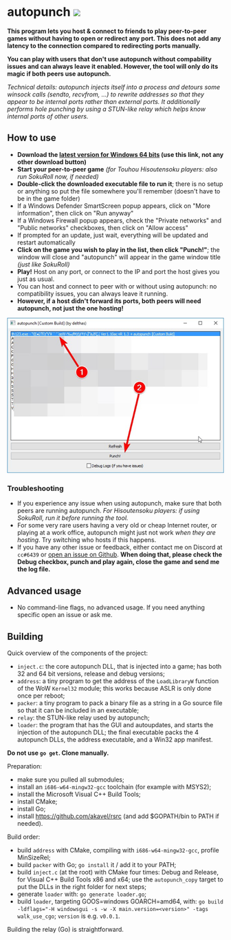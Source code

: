 # autopunch  ![](https://img.shields.io/github/downloads/delthas/autopunch/total.svg?style=flat-square)

**This program lets you host & connect to friends to play peer-to-peer games without having to open or redirect any port. This does not add any latency to the connection compared to redirecting ports manually.**

**You can play with users that don't use autopunch without compability issues and can always leave it enabled. However, the tool will only do its magic if both peers use autopunch.**

*Technical details: autopunch injects itself into a process and detours some winsock calls (sendto, recvfrom, ...) to rewrite addresses so that they appear to be internal ports rather than external ports. It additionally performs hole punching by using a STUN-like relay which helps know internal ports of other users.*  

## How to use

- **Download the [latest version for Windows 64 bits](https://github.com/delthas/autopunch/releases/latest/download/autopunch.win64.exe) (use this link, not any other download button)**
- **Start your peer-to-peer game** *(for Touhou Hisoutensoku players: also run SokuRoll now, if needed)*
- **Double-click the downloaded executable file to run it**; there is no setup or anything so put the file somewhere you'll remember (doesn't have to be in the game folder)
- If a Windows Defender SmartScreen popup appears, click on "More information", then click on "Run anyway"
- If a Windows Firewall popup appears, check the "Private networks" and "Public networks" checkboxes, then click on "Allow access"
- If prompted for an update, just wait, everything will be updated and restart automatically
- **Click on the game you wish to play in the list, then click "Punch!"**; the window will close and "autopunch" will appear in the game window title *(just like SokuRoll)*
- **Play!** Host on any port, or connect to the IP and port the host gives you just as usual.
- You can host and connect to peer with or without using autopunch: no compatibility issues, you can always leave it running.
- **However, if a host didn't forward its ports, both peers will need autopunch, not just the one hosting!**

![](doc/screen.jpg)

### Troubleshooting

- If you experience any issue when using autopunch, make sure that both peers are running autopunch. *For Hisoutensoku players: if using SokuRoll, run it before running the tool.*
- For some very rare users having a very old or cheap Internet router, or playing at a work office, autopunch might just not work *when they are hosting*. Try switching who hosts if this happens.
- If you have any other issue or feedback, either contact me on Discord at `cc#6439` or [open an issue on Github](https://github.com/delthas/autopunch/issues/new). **When doing that, please check the Debug checkbox, punch and play again, close the game and send me the log file.**

## Advanced usage

- No command-line flags, no advanced usage. If you need anything specific open an issue or ask me.

## Building

Quick overview of the components of the project:
- `inject.c`: the core autopunch DLL, that is injected into a game; has both 32 and 64 bit versions, release and debug versions;
- `address`: a tiny program to get the address of the `LoadLibraryW` function of the WoW `Kernel32` module; this works because ASLR is only done once per reboot;
- `packer`: a tiny program to pack a binary file as a string in a Go source file so that it can be included in an executable;
- `relay`: the STUN-like relay used by autopunch;
- `loader`: the program that has the GUI and autoupdates, and starts the injection of the autopunch DLL; the final executable packs the 4 autopunch DLLs, the address executable, and a Win32 app manifest.

**Do not use `go get`. Clone manually.**

Preparation:
- make sure you pulled all submodules;
- install an `i686-w64-mingw32-gcc` toolchain (for example with MSYS2);
- install the Microsoft Visual C++ Build Tools;
- install CMake;
- install Go;
- install https://github.com/akavel/rsrc (and add $GOPATH/bin to PATH if needed).

Build order:
- build `address` with CMake, compiling with `i686-w64-mingw32-gcc`, profile MinSizeRel;
- build `packer` with Go; `go install` it / add it to your PATH;
- build `inject.c` (at the root) with CMake four times: Debug and Release, for Visual C++ Build Tools x86 and x64; use the `autopunch_copy` target to put the DLLs in the right folder for next steps;
- generate `loader` with: `go generate loader.go`;
- build `loader`, targeting GOOS=windows GOARCH=amd64, with: `go build -ldflags="-H windowsgui -s -w -X main.version=<version>" -tags walk_use_cgo`; `version` is e.g. `v0.0.1`.

Building the relay (Go) is straightforward.
